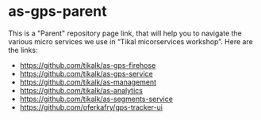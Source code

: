# as-gps-parent

This is a "Parent" repository page link, that will help you to navigate the various micro services we use in “Tikal micorservices workshop”.
Here are the links:

* https://github.com/tikalk/as-gps-firehose
* https://github.com/tikalk/as-gps-service
* https://github.com/tikalk/as-management
* https://github.com/tikalk/as-analytics
* https://github.com/tikalk/as-segments-service
* https://github.com/oferkafry/gps-tracker-ui
